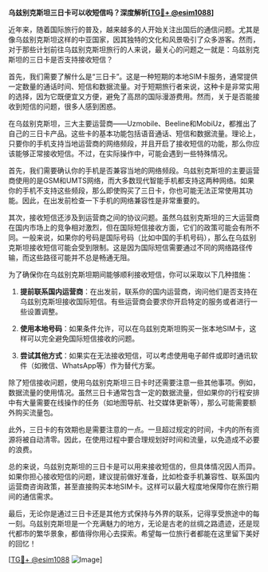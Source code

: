 **乌兹别克斯坦三日卡可以收短信吗？深度解析[[TG💪+ @esim1088](https://t.me/s/esim1088)]**

近年来，随着国际旅行的普及，越来越多的人开始关注出国后的通信问题。尤其是像乌兹别克斯坦这样的中亚国家，因其独特的文化和风景吸引了众多游客。然而，对于那些计划前往乌兹别克斯坦旅行的人来说，最关心的问题之一就是：乌兹别克斯坦的三日卡是否支持接收短信？

首先，我们需要了解什么是“三日卡”。这是一种短期的本地SIM卡服务，通常提供一定数量的通话时间、短信和数据流量。对于短期旅行者来说，这种卡是非常实用的选择，因为它既便宜又方便，避免了高昂的国际漫游费用。然而，关于是否能接收到短信的问题，很多人感到困惑。

在乌兹别克斯坦，三大主要运营商——Uzmobile、Beeline和MobiUz，都推出了自己的三日卡产品。这些卡的基本功能包括语音通话、短信和数据流量。理论上，只要你的手机支持当地运营商的网络频段，并且开启了接收短信的功能，那么你应该能够正常接收短信。不过，在实际操作中，可能会遇到一些特殊情况。

首先，我们需要确认你的手机是否兼容当地的网络频段。乌兹别克斯坦的主要运营商使用的是GSM和UMTS网络，而大多数现代智能手机都支持这两种网络。如果你的手机不支持这些频段，那么即使购买了三日卡，你也可能无法正常使用其功能。因此，在出发前检查一下手机的网络兼容性是非常重要的。

其次，接收短信还涉及到运营商之间的协议问题。虽然乌兹别克斯坦的三大运营商在国内市场上的竞争相对激烈，但在国际短信接收方面，它们的政策可能会有所不同。一般来说，如果你的号码是国际号码（比如中国的手机号码），那么在乌兹别克斯坦接收短信可能会受到限制。这是因为国际短信需要通过不同的网络路径传输，而这些路径可能并不总是畅通无阻。

为了确保你在乌兹别克斯坦期间能够顺利接收短信，你可以采取以下几种措施：

1. **提前联系国内运营商**：在出发前，联系你的国内运营商，询问他们是否支持在乌兹别克斯坦接收国际短信。有些运营商会要求你开启特定的服务或者进行一些设置调整。

2. **使用本地号码**：如果条件允许，可以在乌兹别克斯坦购买一张本地SIM卡，这样可以完全避免国际短信接收的问题。

3. **尝试其他方式**：如果实在无法接收短信，可以考虑使用电子邮件或即时通讯软件（如微信、WhatsApp等）作为替代方案。

除了短信接收问题，使用乌兹别克斯坦三日卡时还需要注意一些其他事项。例如，数据流量的使用情况。虽然三日卡通常包含一定的数据流量，但如果你的行程安排中有大量需要在线操作的任务（如地图导航、社交媒体更新等），那么可能需要额外购买流量包。

此外，三日卡的有效期也是需要注意的一点。一旦超过规定的时间，卡内的所有资源将被自动清零。因此，在使用过程中要合理规划好时间和流量，以免造成不必要的浪费。

总的来说，乌兹别克斯坦的三日卡是可以用来接收短信的，但具体情况因人而异。如果你担心接收短信的问题，建议提前做好准备，比如检查手机兼容性、联系国内运营商咨询政策，甚至直接购买本地SIM卡。这样可以最大程度地保障你在旅行期间的通信需求。

最后，无论你是通过三日卡还是其他方式保持与外界的联系，记得享受旅途中的每一刻。乌兹别克斯坦是一个充满魅力的地方，无论是古老的丝绸之路遗迹，还是现代都市的繁华景象，都值得你用心去探索。希望每一位旅行者都能在这里留下美好的回忆！

[[TG💪+ @esim1088](https://t.me/s/esim1088) ![Image](https://i.postimg.cc/4NQfJmqS/Snipaste-2025-05-13-00-14-12.png)]